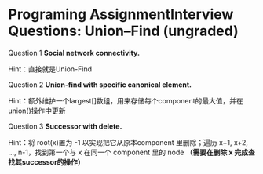 # Programing AssignmentInterview Questions: Union–Find (ungraded)

Question 1 **Social network connectivity.** 

Hint：直接就是Union-Find

Question 2 **Union-find with specific canonical element.** 

Hint：额外维护一个largest[]数组，用来存储每个component的最大值，并在 union()操作中更新

Question 3 **Successor with delete.**

Hint：将 root(x)置为 -1 以实现把它从原本component 里删除；遍历 x+1, x+2, ..., n-1，找到第一个与 x 在同一个 component 里的 node **（需要在删除 x 完成查找其successor的操作）**